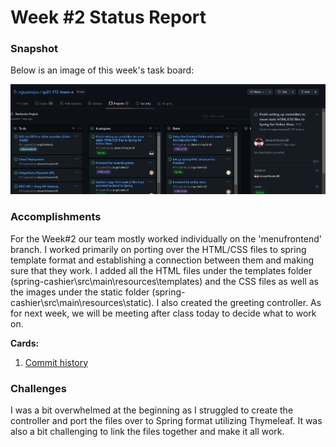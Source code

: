 # Week #2 Status Report

### Snapshot
Below is an image of this week's task board:

![](images/Capture2.PNG)

### Accomplishments
For the Week#2 our team mostly worked individually on the 'menufrontend' branch. I worked primarily on porting over the HTML/CSS files to spring template format and establishing a connection between them and making sure that they work. I added all the HTML files under the templates folder (spring-cashier\src\main\resources\templates) and the CSS files as well as the images under the static folder (spring-cashier\src\main\resources\static). I also created the greeting controller. As for next week, we will be meeting after class today to decide what to work on. 

**Cards:**

1) [Commit history](https://github.com/nguyensjsu/sp21-172-team-a/commit/0bc8e4b4251c88867abc4fdd2246422ae0753b73#diff-71fe9ec73707401fc84943f9ac5a653f33f889e4900e6e910f6722ef4f58cc50)


### Challenges
I was a bit overwhelmed at the beginning as I struggled to create the controller and port the files over to Spring format utilizing Thymeleaf. 
It was also a bit challenging to link the files together and make it all work.  
